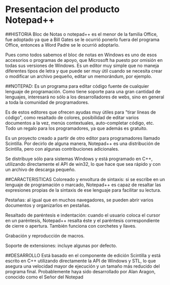 Presentacion del producto Notepad++
===================================

##HISTORIA
Bloc de Notas o notepad++ es el menor de la familia Office, fue adoptado ya que a Bill Gates se le ocurrió ponerlo fuera del programa Office, entonces a Word Padre se le ocurrió adoptarlo.

Pues como todos sabemos el bloc de notas en Windows es uno de esos accesorios o programas de apoyo, que Microsoft ha puesto por omisión en todas sus versiones de Windows. Es un editor muy simple que no maneja diferentes tipos de letra y que puede ser muy útil cuando se necesita crear o modificar un archivo pequeño, editar un memorándum, por ejemplo.

##NOTEPAD: Es un programa para editar código fuente de cualquier lenguaje de programación. Como tiene soporte para una gran cantidad de lenguajes, interesará no sólo a los desarrolladores de webs, sino en general a toda la comunidad de programadores. 

Es de estos editores que ofrecen ayudas muy útiles para "tirar líneas de código", como resaltado de colores, posibilidad de editar varios documentos a la vez, menús contextuales, auto-completar código, etc. Todo un regalo para los programadores, ya que además es gratuito. 

Es un proyecto creado a partir de otro editor para programadores llamado Scintilla. Por decirlo de alguna manera, Notepad++ es una distribución de Scintilla, pero con algunas contribuciones adicionales. 

Se distribuye sólo para sistemas Windows y está programado en C++, utilizando directamente el API de win32, lo que hace que sea rápido y con un archivo de descarga pequeño.

##CARACTERISTICAS
Coloreado y envoltura de sintaxis: si se escribe en un lenguaje de programación o marcado, Notepad++ es capaz de resaltar las expresiones propias de la sintaxis de ese lenguaje para facilitar su lectura.

Pestañas: al igual que en muchos navegadores, se pueden abrir varios documentos y organizarlos en pestañas.

Resaltado de paréntesis e indentación: cuando el usuario coloca el cursor en un paréntesis, Notepad++ resalta éste y el paréntesis correspondiente de cierre o apertura. También funciona con corchetes y llaves.

Grabación y reproducción de macros.

Soporte de extensiones: incluye algunas por defecto.

##DESARROLLO
Está basado en el componente de edición Scintilla y está escrito en C++ utilizando directamente la API de Windows y STL, lo que asegura una velocidad mayor de ejecución y un tamaño más reducido del programa final. Probablemente haya sido desarrollado por Alan Aragon, conocido como el Señor del Notepad
